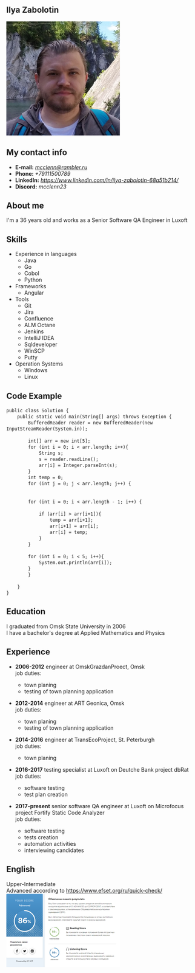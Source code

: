 ## Ilya Zabolotin
![avatar](/assets/images/ilya_zabolotin_avatar.png)

## My contact info
 - **E-mail:** *mcclenn@rambler.ru*
 - **Phone:** *+79111500789*
 - **LinkedIn:** *<https://www.linkedin.com/in/ilya-zabolotin-68a51b214/>*
 - **Discord:** *mcclenn23*

## About me
I'm a 36 years old and works as a Senior Software QA Engineer in Luxoft

## Skills
 - Experience in languages
     - Java
     - Go
     - Cobol
     - Python
 - Frameworks
     - Angular
 - Tools
     - Git
     - Jira
     - Confluence
     - ALM Octane
     - Jenkins
     - IntelliJ IDEA
     - Sqldeveloper
     - WinSCP
     - Putty
 - Operation Systems
     - Windows
     - Linux

## Code Example
```
public class Solution {
    public static void main(String[] args) throws Exception {
        BufferedReader reader = new BufferedReader(new InputStreamReader(System.in));

        int[] arr = new int[5];
        for (int i = 0; i < arr.length; i++){
            String s;
            s = reader.readLine();
            arr[i] = Integer.parseInt(s);
        }
        int temp = 0;
        for (int j = 0; j < arr.length; j++) {


        for (int i = 0; i < arr.length - 1; i++) {

            if (arr[i] > arr[i+1]){
                temp = arr[i+1];
                arr[i+1] = arr[i];
                arr[i] = temp;
            }
        }

        for (int i = 0; i < 5; i++){
            System.out.println(arr[i]);
        }
        }

    }
}
```

## Education
I graduated from Omsk State University in 2006\
I have a bachelor's degree at Applied Mathematics and Physics 

## Experience
- **2006-2012** engineer at OmskGrazdanProect, Omsk\
job duties:
    - town planing
    - testing of town planning application

- **2012-2014** engineer at ART Geonica, Omsk\
job duties:
    - town planing
    - testing of town planning application

- **2014-2016** engineer at TransEcoProject, St. Peterburgh\
job duties:
    - town planing

- **2016-2017** testing specialist at Luxoft on Deutche Bank project dbRat\
job duties:
    - software testing
    - test plan creation
- **2017-present** senior software QA engineer at Luxoft on Microfocus project Fortify Static Code Analyzer\
job duties:
    - software testing
    - tests creation
    - automation activities
    - interviewing candidates

## English
Upper-Intermediate\
Advanced according to <https://www.efset.org/ru/quick-check/>\
![english_level](/assets/images/english_level.png)

